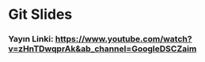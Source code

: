 # Git Slides

### Yayın Linki: https://www.youtube.com/watch?v=zHnTDwqprAk&ab_channel=GoogleDSCZaim
